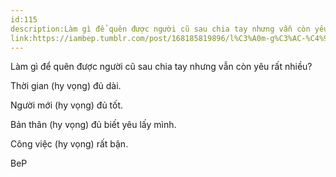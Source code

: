 ```yaml
---
id:115
description:Làm gì để quên được người cũ sau chia tay nhưng vẫn còn yêu rất nhiều?
link:https://iambep.tumblr.com/post/168185819896/l%C3%A0m-g%C3%AC-%C4%91%E1%BB%83-qu%C3%AAn-%C4%91%C6%B0%E1%BB%A3c-ng%C6%B0%E1%BB%9Di-c%C5%A9-sau-chia-tay-nh%C6%B0ng
---
```


Làm gì để quên được người cũ sau chia tay nhưng vẫn còn yêu rất nhiều?

Thời gian (hy vọng) đủ dài.

Người mới (hy vọng) đủ tốt.

Bản thân (hy vọng) đủ biết yêu lấy mình.

Công việc (hy vọng) rất bận.

BeP